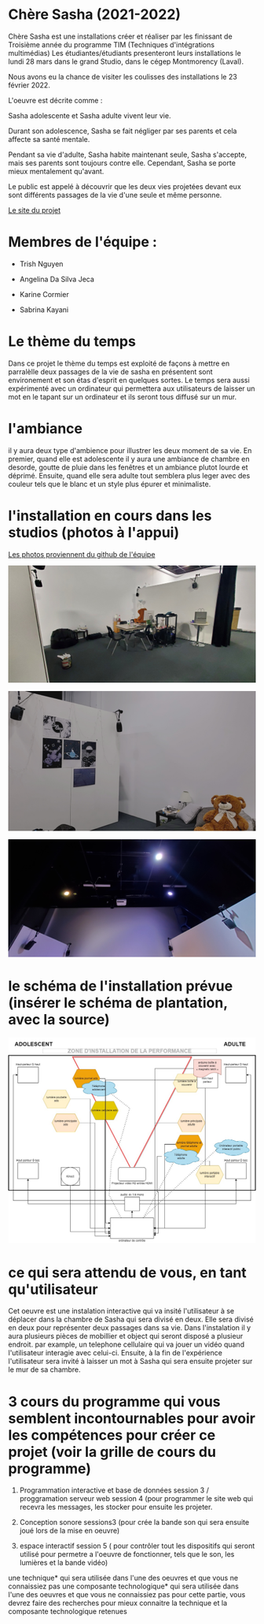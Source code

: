 # Chère Sasha (2021-2022)

Chère Sasha est une installations créer et réaliser par les finissant de Troisième année du programme TIM (Techniques d'intégrations multimédias) Les étudiantes/étudiants presenteront leurs installations le lundi 28 mars dans le grand Studio, dans le cégep Montmorency (Laval).

Nous avons eu la chance de visiter les coulisses des installations le 23 février 2022.

L'oeuvre est décrite comme :

Sasha adolescente et Sasha adulte vivent leur vie. 

Durant son adolescence, Sasha se fait négliger par ses parents et cela affecte sa santé mentale. 

Pendant sa vie d'adulte, Sasha habite maintenant seule, Sasha s'accepte, mais ses parents sont toujours contre elle. Cependant, Sasha se porte mieux mentalement qu'avant. 

Le public est appelé à découvrir que les deux vies projetées devant eux sont différents passages de la vie d'une seule et même personne.

 [Le site du projet](https://tim-montmorency.com/2022/projets/Chere-Sasha/docs/web/index.html)


# Membres de l'équipe : 

* Trish Nguyen 

* Angelina Da Silva Jeca 

* Karine Cormier 

* Sabrina Kayani 

# Le thème du temps
  Dans ce projet le thème du temps est exploité de façons à mettre en parralèlle deux passages de la vie de sasha en présentent sont environement et son étas d'esprit en quelques sortes. Le temps sera aussi expérimenté avec un ordinateur qui permettera aux utilisateurs de laisser un mot en le tapant sur un ordinateur et ils seront tous diffusé sur un mur.


# l'ambiance
  il y aura deux type d'ambience pour illustrer les deux moment de sa vie. En premier, quand elle est adolescente il y aura une ambiance de chambre en desorde, goutte de pluie dans les fenêtres et un ambiance plutot lourde et déprimé. Ensuite, quand elle sera adulte tout semblera plus leger avec des couleur tels que le blanc et un style plus épurer et minimaliste.

# l'installation en cours dans les studios (photos à l'appui)
[Les photos proviennent du github de l'équipe](https://github.com/task-tim/Chere-Sasha/tree/main/docs/journal#semaine-5)

![photo de l'instalation en cour](medias/chere_sasha_global_en_cour.jpg)

![photo du mur décoré](medias/chere_sasha_mur_decorer.jpg)

![photo projecteur et hauts parleurs](medias/chere_sasha_projecteur_haut_parleur.jpg)


# le schéma de l'installation prévue (insérer le schéma de plantation, avec la source)
![croquis plantation](croquis/plantation_chere_sasha.jpg)

# ce qui sera attendu de vous, en tant qu'utilisateur

Cet oeuvre est une instalation interactive qui va insité l'utilisateur à se déplacer dans la chambre de Sasha qui sera divisé en deux. Elle sera divisé en deux pour représenter deux passages dans sa vie. Dans l'instalation il y aura plusieurs pièces de mobillier et object qui seront disposé a plusieur endroit. par example, un telephone cellulaire qui va jouer un vidéo quand l'utilisateur interagie avec celui-ci. Ensuite, à la fin de l'expérience l'utilisateur sera invité à laisser un mot à Sasha qui sera ensuite projeter sur le mur de sa chambre. 

# 3 cours du programme qui vous semblent incontournables pour avoir les compétences pour créer ce projet (voir la grille de cours du programme)
1) Programmation interactive et base de données session 3 / proggramation serveur web session 4 (pour programmer le site web qui recevra les messages, les stocker pour ensuite les projeter.

2) Conception sonore sessions3 (pour crée la bande son qui sera ensuite joué lors de la mise en oeuvre)

3) espace interactif session 5 ( pour contrôler tout les dispositifs qui seront utilisé pour permetre a l'oeuvre de fonctionner, tels que le son, les lumières et la bande vidéo)

une technique* qui sera utilisée dans l'une des oeuvres et que vous ne connaissiez pas
une composante technologique* qui sera utilisée dans l'une des oeuvres et que vous ne connaissiez pas pour cette partie, vous devrez faire des recherches pour mieux connaitre la technique et la composante technologique retenues

